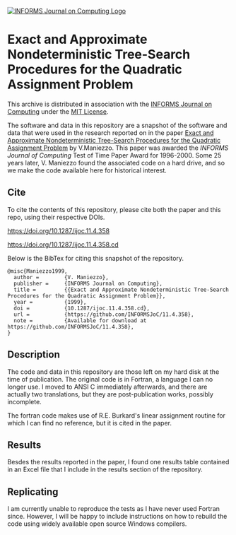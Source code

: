 [![INFORMS Journal on Computing Logo](https://INFORMSJoC.github.io/logos/INFORMS_Journal_on_Computing_Header.jpg)](https://pubsonline.informs.org/journal/ijoc)

# Exact and Approximate Nondeterministic Tree-Search Procedures for the Quadratic Assignment Problem

This archive is distributed in association with the [INFORMS Journal on
Computing](https://pubsonline.informs.org/journal/ijoc) under the [MIT License](LICENSE).

The software and data in this repository are a snapshot of the software and data
that were used in the research reported on in the paper 
[Exact and Approximate Nondeterministic Tree-Search Procedures for the Quadratic Assignment Problem](https://doi.org/10.1287/ijoc.11.4.358) by V.Maniezzo. 
This paper was awarded the _INFORMS Journal of Computing_ Test of Time Paper Award for 1996-2000.
Some 25 years later, V. Maniezzo found the associated code on a hard drive, and so we make the code available here for historical interest.

## Cite

To cite the contents of this repository, please cite both the paper and this repo, using their respective DOIs.

https://doi.org/10.1287/ijoc.11.4.358

https://doi.org/10.1287/ijoc.11.4.358.cd

Below is the BibTex for citing this snapshot of the repository.

```
@misc{Maniezzo1999,
  author =        {V. Maniezzo},
  publisher =     {INFORMS Journal on Computing},
  title =         {{Exact and Approximate Nondeterministic Tree-Search Procedures for the Quadratic Assignment Problem}},
  year =          {1999},
  doi =           {10.1287/ijoc.11.4.358.cd},
  url =           {https://github.com/INFORMSJoC/11.4.358},
  note =          {Available for download at https://github.com/INFORMSJoC/11.4.358},
}  
```

## Description

The code and data in this repository are those left on my hard disk at the time of publication. The original code is in Fortran, a language I can no longer use. I moved to ANSI C immediately afterwards, and there are actually two translations, but they are post-publication works, possibly incomplete.

The fortran code makes use of R.E. Burkard's linear assignment routine for which I can find no reference, but it is cited in the paper.

## Results

Besdes the results reported in the paper, I found one results table contained in an Excel file that I include in the results section of the repository.

## Replicating

I am currently unable to reproduce the tests as I have never used Fortran since. However, I will be happy to include instructions on how to rebuild the code using widely available open source Windows compilers.
